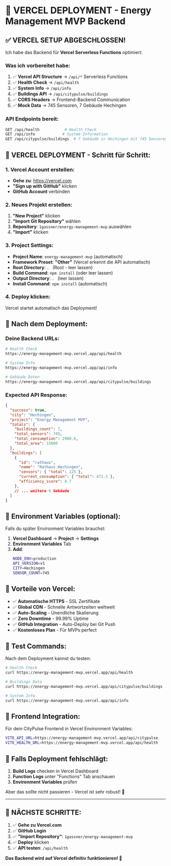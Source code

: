 # 🚀 VERCEL DEPLOYMENT - Energy Management MVP Backend

## ✅ **VERCEL SETUP ABGESCHLOSSEN!**  

Ich habe das Backend für **Vercel Serverless Functions** optimiert:

### **Was ich vorbereitet habe:**

1. ✅ **Vercel API Structure** → `/api/*` Serverless Functions
2. ✅ **Health Check** → `/api/health`
3. ✅ **System Info** → `/api/info`  
4. ✅ **Buildings API** → `/api/citypulse/buildings`
5. ✅ **CORS Headers** → Frontend-Backend Communication
6. ✅ **Mock Data** → 745 Sensoren, 7 Gebäude Hechingen

### **API Endpoints bereit:**
```bash
GET /api/health           # Health Check
GET /api/info            # System Information  
GET /api/citypulse/buildings  # 7 Gebäude in Hechingen mit 745 Sensoren
```

## 🎯 **VERCEL DEPLOYMENT - Schritt für Schritt:**

### **1. Vercel Account erstellen:**
- **Gehe zu**: https://vercel.com
- **"Sign up with GitHub"** klicken
- **GitHub Account** verbinden

### **2. Neues Projekt erstellen:**
1. **"New Project"** klicken
2. **"Import Git Repository"** wählen
3. **Repository**: `1gassner/energy-management-mvp` auswählen
4. **"Import"** klicken

### **3. Project Settings:**
- **Project Name**: `energy-management-mvp` (automatisch)
- **Framework Preset**: **"Other"** (Vercel erkennt die API automatisch)
- **Root Directory**: `. ` (Root - leer lassen)
- **Build Command**: `npm install` (oder leer lassen)
- **Output Directory**: `. ` (leer lassen) 
- **Install Command**: `npm install` (automatisch)

### **4. Deploy klicken:**
Vercel startet automatisch das Deployment!

## 🎉 **Nach dem Deployment:**

### **Deine Backend URLs:**
```bash
# Health Check
https://energy-management-mvp.vercel.app/api/health

# System Info
https://energy-management-mvp.vercel.app/api/info

# Gebäude Daten
https://energy-management-mvp.vercel.app/api/citypulse/buildings
```

### **Expected API Response:**
```json
{
  "success": true,
  "city": "Hechingen", 
  "project": "Energy Management MVP",
  "totals": {
    "buildings_count": 7,
    "total_sensors": 745,
    "total_consumption": 2980.6,
    "total_area": 15600
  },
  "buildings": [
    {
      "id": "rathaus",
      "name": "Rathaus Hechingen",
      "sensors": { "total": 125 },
      "current_consumption": { "total": 471.5 },
      "efficiency_score": 8.7
    },
    // ... weitere 6 Gebäude
  ]
}
```

## 🔧 **Environment Variables** (optional):

Falls du später Environment Variables brauchst:

1. **Vercel Dashboard** → **Project** → **Settings**
2. **Environment Variables** Tab
3. **Add**:
   ```bash
   NODE_ENV=production
   API_VERSION=v1
   CITY=Hechingen
   SENSOR_COUNT=745
   ```

## 🌟 **Vorteile von Vercel:**

- ✅ **Automatische HTTPS** - SSL Zertifikate
- ✅ **Global CDN** - Schnelle Antwortzeiten weltweit
- ✅ **Auto-Scaling** - Unendliche Skalierung  
- ✅ **Zero Downtime** - 99.99% Uptime
- ✅ **GitHub Integration** - Auto-Deploy bei Git Push
- ✅ **Kostenloses Plan** - Für MVPs perfect

## 🎯 **Test Commands:**

Nach dem Deployment kannst du testen:

```bash
# Health Check
curl https://energy-management-mvp.vercel.app/api/health

# Buildings Data  
curl https://energy-management-mvp.vercel.app/api/citypulse/buildings

# System Info
curl https://energy-management-mvp.vercel.app/api/info
```

## 📱 **Frontend Integration:**

Für dein CityPulse Frontend in Vercel Environment Variables:

```bash
VITE_API_URL=https://energy-management-mvp.vercel.app/api/citypulse
VITE_HEALTH_URL=https://energy-management-mvp.vercel.app/api/health
```

## 🚨 **Falls Deployment fehlschlägt:**

1. **Build Logs** checken in Vercel Dashboard
2. **Function Logs** unter "Functions" Tab anschauen
3. **Environment Variables** prüfen

Aber das sollte nicht passieren - Vercel ist sehr robust! 🎉

---

## 🎯 **NÄCHSTE SCHRITTE:**

1. ✅ **Gehe zu Vercel.com**
2. ✅ **GitHub Login** 
3. ✅ **"Import Repository"**: `1gassner/energy-management-mvp`
4. ✅ **Deploy** klicken
5. ✅ **API testen**: `/api/health`

**Das Backend wird auf Vercel definitiv funktionieren! 🚀**